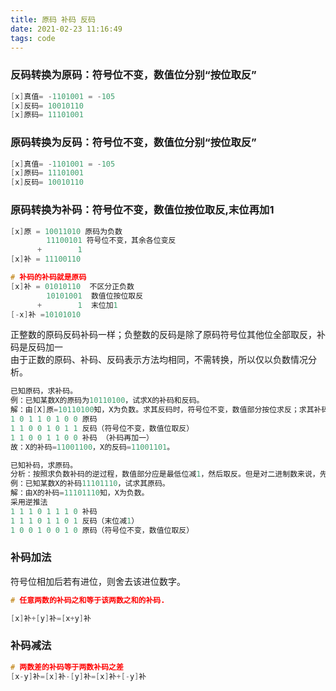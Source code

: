 ```yaml
---
title: 原码 补码 反码
date: 2021-02-23 11:16:49  
tags: code 
---
```



### 反码转换为原码：符号位不变，数值位分别“按位取反”

```c
[x]真值= -1101001 = -105
[x]反码= 10010110
[x]原码= 11101001
```

### 原码转换为反码：符号位不变，数值位分别“按位取反”

```c
[x]真值= -1101001 = -105
[x]原码= 11101001
[x]反码= 10010110
```

### 原码转换为补码：符号位不变，数值位按位取反,末位再加1  

```c
[x]原 = 10011010 原码为负数
        11100101 符号位不变，其余各位变反
      +        1 
[x]补 = 11100110
```

```c
# 补码的补码就是原码
[x]补 = 01010110  不区分正负数
        10101001  数值位按位取反
      +        1  末位加1
[-x]补 =10101010      
```

正整数的原码反码补码一样；负整数的反码是除了原码符号位其他位全部取反，补码是反码加一  
由于正数的原码、补码、反码表示方法均相同，不需转换，所以仅以负数情况分析。

``` c
已知原码，求补码。
例：已知某数X的原码为10110100，试求X的补码和反码。
解：由[X]原=10110100知，X为负数。求其反码时，符号位不变，数值部分按位求反；求其补码时，再在其反码的末位加1。
1 0 1 1 0 1 0 0 原码
1 1 0 0 1 0 1 1 反码（符号位不变，数值位取反）
1 1 0 0 1 1 0 0 补码 （补码再加一）
故：X的补码=11001100，X的反码=11001101。
```

```c
已知补码，求原码。
分析：按照求负数补码的逆过程，数值部分应是最低位减1，然后取反。但是对二进制数来说，先减1后取反和先取反后加1得到的结果是一样的，故仍可采用取反加1 有方法。
例：已知某数X的补码11101110，试求其原码。
解：由X的补码=11101110知，X为负数。
采用逆推法
1 1 1 0 1 1 1 0 补码
1 1 1 0 1 1 0 1 反码（末位减1）
1 0 0 1 0 0 1 0 原码（符号位不变，数值位取反）
```

### 补码加法

符号位相加后若有进位，则舍去该进位数字。

```c
# 任意两数的补码之和等于该两数之和的补码.

[x]补+[y]补=[x+y]补
```


### 补码减法

```c
# 两数差的补码等于两数补码之差
[x-y]补=[x]补-[y]补=[x]补+[-y]补
```